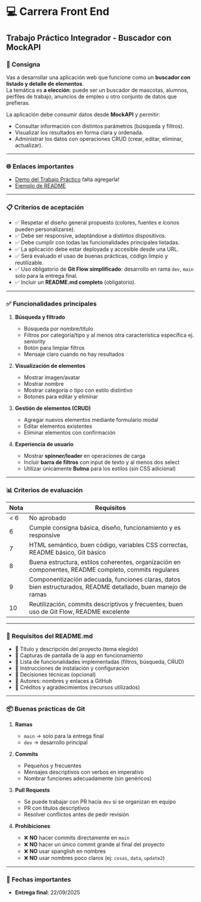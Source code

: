 # 💻 Carrera Front End

## Trabajo Práctico Integrador - Buscador con MockAPI

### 📝 Consigna

Vas a desarrollar una aplicación web que funcione como un **buscador con listado y detalle de elementos**.  
La temática es **a elección**: puede ser un buscador de mascotas, alumnos, perfiles de trabajo, anuncios de empleo u otro conjunto de datos que prefieras.

La aplicación debe consumir datos desde **MockAPI** y permitir:  
- Consultar información con distintos parámetros (búsqueda y filtros).  
- Visualizar los resultados en forma clara y ordenada.  
- Administrar los datos con operaciones CRUD (crear, editar, eliminar, actualizar).  

---

### 🌐 Enlaces importantes

- [Demo del Trabajo Práctico]([https://example.com/demo](https://task1-vert-nine.vercel.app/)) falta agregarla!
- [Ejemplo de README](https://github.com/cintyy73/comision-2501-03/blob/clase-17/filter_fixed.png)

---

### 📋 Criterios de aceptación

- ✅ Respetar el diseño general propuesto (colores, fuentes e íconos pueden personalizarse).  
- ✅ Debe ser responsive, adaptándose a distintos dispositivos.  
- ✅ Debe cumplir con todas las funcionalidades principales listadas.  
- ✅ La aplicación debe estar deployada y accesible desde una URL.
- ✅ Será evaluado el usao de buenas prácticas, código limpio y reutilizable.  
- ✅ Uso obligatorio de **Git Flow simplificado**: desarrollo en rama `dev`, `main` solo para la entrega final.  
- ✅ Incluir un **README.md completo** (obligatorio).  

---

### ✅ Funcionalidades principales

1. **Búsqueda y filtrado**  
   - Búsqueda por nombre/título  
   - Filtros por categoría/tipo y al menos otra característica específica ej. seniority 
   - Botón para limpiar filtros  
   - Mensaje claro cuando no hay resultados  

2. **Visualización de elementos**  
   - Mostrar imagen/avatar  
   - Mostrar nombre  
   - Mostrar categoría o tipo con estilo distintivo  
   - Botones para editar y eliminar  

3. **Gestión de elementos (CRUD)**  
   - Agregar nuevos elementos mediante formulario modal  
   - Editar elementos existentes  
   - Eliminar elementos con confirmación  

4. **Experiencia de usuario**  
   - Mostrar **spinner/loader** en operaciones de carga  
   - Incluir **barra de filtros** con input de texto y al menos dos select  
   - Utilizar únicamente **Bulma** para los estilos (sin CSS adicional)  

---

### 📊 Criterios de evaluación

| Nota | Requisitos |
|------|------------|
| < 6  | No aprobado |
| 6    | Cumple consigna básica, diseño, funcionamiento y es responsive |
| 7    | HTML semántico, buen código, variables CSS correctas, README básico, Git básico |
| 8    | Buena estructura, estilos coherentes, organización en componentes, README completo, commits regulares |
| 9    | Componentización adecuada, funciones claras, datos bien estructurados, README detallado, buen manejo de ramas |
| 10   | Reutilización, commits descriptivos y frecuentes, buen uso de Git Flow, README excelente |

---

### 📘 Requisitos del README.md

- 📌 Título y descripción del proyecto (tema elegido)  
- 📌 Capturas de pantalla de la app en funcionamiento  
- 📌 Lista de funcionalidades implementadas (filtros, búsqueda, CRUD)  
- 📌 Instrucciones de instalación y configuración  
- 📌 Decisiones técnicas (opcional)  
- 📌 Autores: nombres y enlaces a GitHub  
- 📌 Créditos y agradecimientos (recursos utilizados)  

---

### 📦 Buenas prácticas de Git

1. **Ramas**  
   - `main` → solo para la entrega final  
   - `dev` → desarrollo principal  

2. **Commits**  
   - Pequeños y frecuentes  
   - Mensajes descriptivos con verbos en imperativo  
   - Nombrar funciones adecuadamente (sin genéricos)  

3. **Pull Requests**  
   - Se puede trabajar con PR hacia `dev` si se organizan en equipo  
   - PR con títulos descriptivos  
   - Resolver conflictos antes de pedir revisión  

4. **Prohibiciones**  
   - ❌ **NO** hacer commits directamente en `main`  
   - ❌ **NO** hacer un único commit grande al final del proyecto  
   - ❌ **NO** usar spanglish en nombres  
   - ❌ **NO** usar nombres poco claros (ej: `cosas`, `data`, `update2`)  

---

### 📅 Fechas importantes

- **Entrega final**: 22/09/2025

